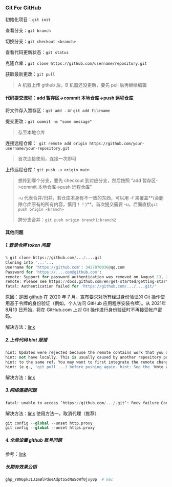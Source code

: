 ### Git For GitHub

初始化项目：`git init`

查看分支：`git branch`

切换分支：`git checkout <branch>`

查看代码更新状态：`git status`

克隆仓库：`git clone https://github.com/username/repository.git`

获取最新更改：`git pull`

> A 机器上传 github 后，B 机器还没更新，要先 pull 后再继续编辑



#### 代码提交流程：add 暂存区->commit 本地仓库->push 远程仓库

将文件存入暂存区：`git add .` or `git add filename`

提交更改：`git commit -m "some message"`

>存至本地仓库

连接远程仓库：` git remote add origin https://github.com/your-username/your-repository.git`

> 首次连接使用，连接一次即可

上传远程仓库：`git push -u origin main`

> 想传到哪个分支，要先 checkout 到对应分支，然后按照 "add 暂存区->commit 本地仓库->push 远程仓库"
>
> -u 代表合并/归并，若仓库本身有不一致的东西，可以用 -f 来覆盖**(会删除仓库原有的所有内容，慎用！！)**。首次提交需要 -u，后面直接`git push origin <branch>`
>
> 跨分支合并：`git push origin branch1:branch2`



#### 其他问题

##### 1.登录令牌 token 问题

```python
% git clone https://github.com/.../....git
Cloning into '...'...
Username for 'https://github.com': 3427870036@qq.com
Password for 'https://....com@github.com': 
remote: Support for password authentication was removed on August 13, 2021.
remote: Please see https://docs.github.com/en/get-started/getting-started-with-git/about-remote-repositories#cloning-with-https-urls for information on currently recommended modes of authentication.
fatal: Authentication failed for 'https://github.com/.../....git/'
```

原因：是因 [github](https://so.csdn.net/so/search?q=github&spm=1001.2101.3001.7020) 在 2020 年 7 月，宣布要求对所有经过身份验证的 Git 操作使用基于令牌的身份验证（例如，个人访问 GitHub 应用程序安装令牌）。从 2021年8月13 日开始，将在 GitHub.com 上对 Git 操作进行身份验证时不再接受帐户密码。

解决方法：[link](https://blog.csdn.net/qq_37255976/article/details/134558484)

##### 2.上传代码 hint 报错

```python
hint: Updates were rejected because the remote contains work that you do 
hint: not have locally. This is usually caused by another repository pushing 
hint: to the same ref. You may want to first integrate the remote changes 
hint: (e.g., 'git pull ...) before pushing again. hint: See the 'Note about fast-forwards' in 'git push --help' for details.
```

解决方法：[link](https://blog.csdn.net/qq_43265673/article/details/107392047)

##### 3.网络连接问题

```python
fatal: unable to access ‘https://github.com/.../.git‘: Recv failure Connection was rese
```

解决方法：[link](https://blog.csdn.net/qq_43546721/article/details/139506583) 使用方法一，取消代理（推荐）

```python
git config --global --unset http.proxy
git config --global --unset https.proxy
```

##### 4.全局设置 github 账号问题

参考：[link](https://www.cnblogs.com/shining-feifan/p/15489993.html)



##### 长期有效果公钥

```python
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  # mac
```

